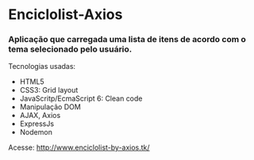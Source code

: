 # Enciclolist-Axios
### Aplicação que carregada uma lista de itens de acordo com o tema selecionado pelo usuário.


Tecnologias usadas: 
- HTML5
- CSS3: Grid layout
- JavaScritp/EcmaScript 6: Clean code
- Manipulação DOM
- AJAX, Axios
- ExpressJs
- Nodemon

Acesse: http://www.enciclolist-by-axios.tk/
